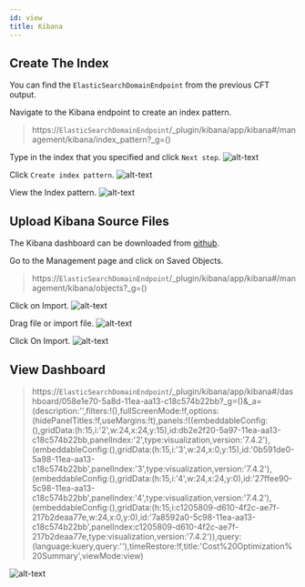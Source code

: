 ```yaml
---
id: view
title: Kibana
---
```


## Create The Index

You can find the `ElasticSearchDomainEndpoint` from the previous CFT output.

Navigate to the Kibana endpoint to create an index pattern.
> https://`ElasticSearchDomainEndpoint`/_plugin/kibana/app/kibana#/management/kibana/index_pattern?_g=()

Type in the index that you specified and click `Next step`.
![alt-text](/automated-cloud-advisor/img/kibana/index/01-index.png)

Click `Create index pattern`.
![alt-text](/automated-cloud-advisor/img/kibana/index/02-index.png)

View the Index pattern.
![alt-text](/automated-cloud-advisor/img/kibana/index/03-index.png)

## Upload Kibana Source Files

The Kibana dashboard can be downloaded from [github](https://github.com/disneystreaming/automated-cloud-advisor/tree/master/src/kibana/dashboard.ndjson).

Go to the Management page and click on Saved Objects.
> https://`ElasticSearchDomainEndpoint`/_plugin/kibana/app/kibana#/management/kibana/objects?_g=()

Click on Import.
![alt-text](/automated-cloud-advisor/img/kibana/import/01-import.png)

Drag file or import file.
![alt-text](/automated-cloud-advisor/img/kibana/import/02-import.png)

Click On Import.
![alt-text](/automated-cloud-advisor/img/kibana/import/03-import.png)


## View Dashboard

> https://`ElasticSearchDomainEndpoint`/_plugin/kibana/app/kibana#/dashboard/058e1e70-5a8d-11ea-aa13-c18c574b22bb?_g=()&_a=(description:'',filters:!(),fullScreenMode:!f,options:(hidePanelTitles:!f,useMargins:!t),panels:!((embeddableConfig:(),gridData:(h:15,i:'2',w:24,x:24,y:15),id:db2e2f20-5a97-11ea-aa13-c18c574b22bb,panelIndex:'2',type:visualization,version:'7.4.2'),(embeddableConfig:(),gridData:(h:15,i:'3',w:24,x:0,y:15),id:'0b591de0-5a98-11ea-aa13-c18c574b22bb',panelIndex:'3',type:visualization,version:'7.4.2'),(embeddableConfig:(),gridData:(h:15,i:'4',w:24,x:24,y:0),id:'27ffee90-5c98-11ea-aa13-c18c574b22bb',panelIndex:'4',type:visualization,version:'7.4.2'),(embeddableConfig:(),gridData:(h:15,i:c1205809-d610-4f2c-ae7f-217b2deaa77e,w:24,x:0,y:0),id:'7a8592a0-5c98-11ea-aa13-c18c574b22bb',panelIndex:c1205809-d610-4f2c-ae7f-217b2deaa77e,type:visualization,version:'7.4.2')),query:(language:kuery,query:''),timeRestore:!f,title:'Cost%20Optimization%20Summary',viewMode:view)

![alt-text](/automated-cloud-advisor/img/kibana/dashboard/01-dashboard.png)
